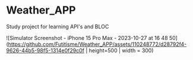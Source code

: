 # Weather_APP
 Study project for learning API's and BLOC

![Simulator Screenshot - iPhone 15 Pro Max - 2023-10-27 at 16 48 50](https://github.com/Futitisme/Weather_APP/assets/110248772/d28792f4-9626-44b5-98f5-1314e0f29c0f | height=500 | width = 300)
